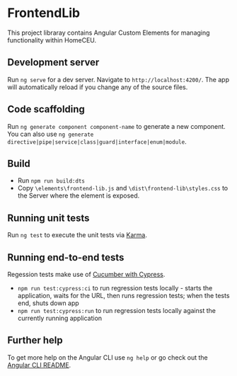 # FrontendLib

This project libraray contains Angular Custom Elements for managing functionality within HomeCEU.

## Development server

Run `ng serve` for a dev server. Navigate to `http://localhost:4200/`. The app will automatically reload if you change any of the source files.

## Code scaffolding

Run `ng generate component component-name` to generate a new component. You can also use `ng generate directive|pipe|service|class|guard|interface|enum|module`.

## Build

- Run `npm run build:dts`
- Copy `\elements\frontend-lib.js` and `\dist\frontend-lib\styles.css` to the Server where the element is exposed.

## Running unit tests

Run `ng test` to execute the unit tests via [Karma](https://karma-runner.github.io).

## Running end-to-end tests

Regession tests make use of [Cucumber with Cypress](https://www.npmjs.com/package/cypress-cucumber-preprocessor).

- `npm run test:cypress:ci` to run regression tests locally -  starts the application, waits for the URL, then runs regression tests; when the tests end, shuts down app
- `npm run test:cypress:run` to run regression tests locally against the currently running application

## Further help

To get more help on the Angular CLI use `ng help` or go check out the [Angular CLI README](https://github.com/angular/angular-cli/blob/master/README.md).
